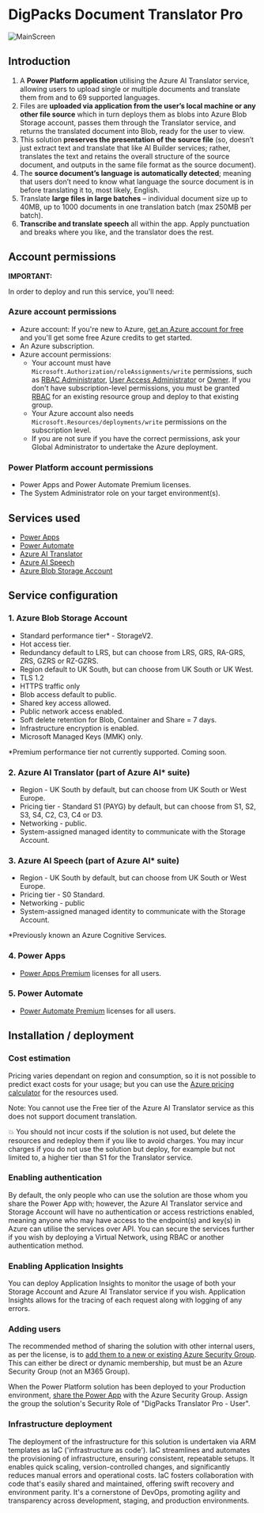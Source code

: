 # DigPacks Document Translator Pro

![MainScreen](https://github.com/DigPacksPhilMVP/digpacks-translator-pro/assets/147208426/dda1013f-9e69-44f1-8614-22165d960eb3)


## Introduction
1)  A <b>Power Platform application</b> utilising the Azure AI Translator service, allowing users to upload single or multiple documents and translate them from and to 69 supported languages. 
2) Files are <b>uploaded via application from the user’s local machine or any other file source</b> which in turn deploys them as blobs into Azure Blob Storage account, passes them through the Translator service, and returns the translated document into Blob, ready for the user to view. 
3) This solution <b>preserves the presentation of the source file</b> (so, doesn’t just extract text and translate that like AI Builder services; rather, translates the text and retains the overall structure of the source document, and outputs in the same file format as the source document).
4) The <b>source document’s language is automatically detected</b>; meaning that users don’t need to know what language the source document is in before translating it to, most likely, English. 
5) Translate <b>large files in large batches</b> – individual document size up to 40MB, up to 1000 documents in one translation batch (max 250MB per batch).
6) <b>Transcribe and translate speech</b> all within the app. Apply punctuation and breaks where you like, and the translator does the rest.

## Account permissions

<b>IMPORTANT:</b>

In order to deploy and run this service, you'll need:

### Azure account permissions

- Azure account: If you're new to Azure, [get an Azure account for free](https://azure.microsoft.com/en-us/free/) and you'll get some free Azure credits to get started.
- An Azure subscription.
- Azure account permissions:
  - Your account must have ``` Microsoft.Authorization/roleAssignments/write ``` permissions, such as [RBAC Administrator](https://learn.microsoft.com/azure/role-based-access-control/built-in-roles#role-based-access-control-administrator-preview), [User Access Administrator](https://learn.microsoft.com/azure/role-based-access-control/built-in-roles#user-access-administrator) or [Owner](https://learn.microsoft.com/azure/role-based-access-control/built-in-roles#owner). If you don't have subscription-level permissions, you must be granted [RBAC](https://learn.microsoft.com/azure/role-based-access-control/built-in-roles#role-based-access-control-administrator-preview) for an existing resource group and deploy to that existing group.
  - Your Azure account also needs ``` Microsoft.Resources/deployments/write ``` permissions on the subscription level.
  - If you are not sure if you have the correct permissions, ask your Global Administrator to undertake the Azure deployment.

### Power Platform account permissions
- Power Apps and Power Automate Premium licenses.
- The System Administrator role on your target environment(s). 

## Services used
- [Power Apps](https://www.microsoft.com/en-us/power-platform/products/power-apps)
- [Power Automate](https://powerautomate.microsoft.com/en-gb/)
- [Azure AI Translator](https://azure.microsoft.com/en-us/pricing/details/cognitive-services/translator/)
- [Azure AI Speech](https://azure.microsoft.com/en-us/products/ai-services/ai-speech)
- [Azure Blob Storage Account](https://azure.microsoft.com/en-gb/products/storage/blobs/)

## Service configuration
### 1. Azure Blob Storage Account
- Standard performance tier* - StorageV2.
- Hot access tier.
- Redundancy default to LRS, but can choose from LRS, GRS, RA-GRS, ZRS, GZRS or RZ-GZRS.
- Region default to UK South, but can choose from UK South or UK West.
- TLS 1.2
- HTTPS traffic only
- Blob access default to public.
- Shared key access allowed.
- Public network access enabled.
- Soft delete retention for Blob, Container and Share = 7 days.
- Infrastructure encryption is enabled.
- Microsoft Managed Keys (MMK) only.

*Premium performance tier not currently supported. Coming soon. 

### 2. Azure AI Translator (part of Azure AI* suite)
- Region - UK South by default, but can choose from UK South or West Europe.
- Pricing tier - Standard S1 (PAYG) by default, but can choose from S1, S2, S3, S4, C2, C3, C4 or D3.
- Networking - public.
- System-assigned managed identity to communicate with the Storage Account.

### 3. Azure AI Speech (part of Azure AI* suite)

- Region - UK South by default, but can choose from UK South or West Europe.
- Pricing tier - S0 Standard.
- Networking - public
- System-assigned managed identity to communicate with the Storage Account.

*Previously known an Azure Cognitive Services.

### 4. Power Apps
- [Power Apps Premium](https://powerapps.microsoft.com/en-us/pricing/) licenses for all users.

### 5. Power Automate
- [Power Automate Premium](https://powerautomate.microsoft.com/en-us/pricing/) licenses for all users.

## Installation / deployment

### Cost estimation
Pricing varies dependant on region and consumption, so it is not possible to predict exact costs for your usage; but you can use the [Azure pricing calculator](https://azure.com/e/8ffbe5b1919c4c72aed89b022294df76) for the resources used.

Note: You cannot use the Free tier of the Azure AI Translator service as this does not support document translation. 

:boom: You should not incur costs if the solution is not used, but delete the resources and redeploy them if you like to avoid charges. You may incur charges if you do not use the solution but deploy, for example but not limited to, a higher tier than S1 for the Translator service.

### Enabling authentication
By default, the only people who can use the solution are those whom you share the Power App with; however, the Azure AI Translator service and Storage Account will have no authentication or access restrictions enabled, meaning anyone who may have access to the endpoint(s) and key(s) in Azure can utilise the services over API. You can secure the services further if you wish by deploying a Virtual Network, using RBAC or another authentication method.

### Enabling Application Insights
You can deploy Application Insights to monitor the usage of both your Storage Account and Azure AI Translator service if you wish. Application Insights allows for the tracing of each request along with logging of any errors. 

### Adding users

The recommended method of sharing the solution with other internal users, as per the license, is to [add them to a new or existing Azure Security Group](https://learn.microsoft.com/en-us/entra/fundamentals/how-to-manage-groups). This can either be direct or dynamic membership, but must be an Azure Security Group (not an M365 Group).

When the Power Platform solution has been deployed to your Production environment, [share the Power App](https://learn.microsoft.com/en-us/power-apps/maker/canvas-apps/share-app) with the Azure Security Group. Assign the group the solution's Security Role of "DigPacks Translator Pro - User". 

### Infrastructure deployment

The deployment of the infrastructure for this solution is undertaken via ARM templates as IaC ('infrastructure as code'). IaC streamlines and automates the provisioning of infrastructure, ensuring consistent, repeatable setups. It enables quick scaling, version-controlled changes, and significantly reduces manual errors and operational costs. IaC fosters collaboration with code that's easily shared and maintained, offering swift recovery and environment parity. It's a cornerstone of DevOps, promoting agility and transparency across development, staging, and production environments.




